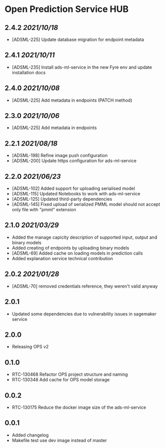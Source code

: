 # Open Prediction Service HUB

## 2.4.2 _2021/10/18_

* [ADSML-225] Update database migration for endpoint metadata

## 2.4.1 _2021/10/11_

* [ADSML-235] Install ads-ml-service in the new Fyre env and update installation docs

## 2.4.0 _2021/10/08_

* [ADSML-225] Add metadata in endpoints (PATCH method)

## 2.3.0 _2021/10/06_

* [ADSML-225] Add metadata in endpoints

## 2.2.1 _2021/08/18_

* [ADSML-198] Refine image push configuration
* [ADSML-200] Update https configuration for ads-ml-service

## 2.2.0 _2021/06/23_
* [ADSML-102] Added support for uploading serialised model
* [ADSML-115] Updated Notebooks to work with ads-ml-service
* [ADSML-125] Updated third-party dependencies
* [ADSML-145] Fixed upload of serialized PMML model should not accept only file with "pmml" extension

## 2.1.0 _2021/03/29_

* Added the manage capicity description of supported input, output and binary models
* Added creating of endpoints by uploading binary models
* [ADSML-69] Added cache on loading models in prediction calls
* Added explanation service technical contribution

## 2.0.2 _2021/01/28_

* [ADSML-70] removed credentials reference, they weren't valid anyway

## 2.0.1

* Updated some dependencies due to vulnerability issues in sagemaker service

## 2.0.0

* Releasing OPS v2

## 0.1.0

* RTC-130468 Refactor OPS project structure and naming
* RTC-130348 Add cache for OPS model storage

## 0.0.2

* RTC-130175 Reduce the docker image size of the ads-ml-service

## 0.0.1

* Added changelog
* Makefile test use dev image instead of master
